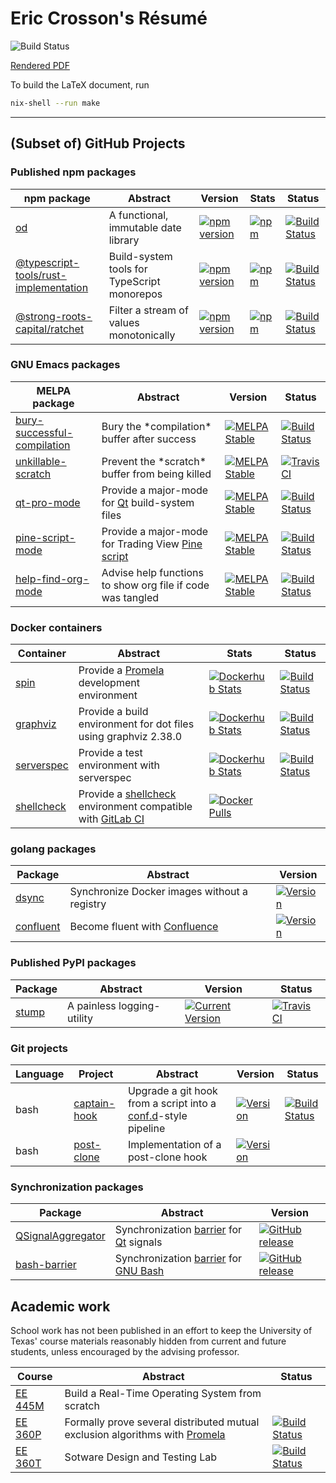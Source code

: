 # Eric Crosson's Résumé

![Build Status](https://github.com/EricCrosson/resume/actions/workflows/ci.yml/badge.svg?branch=master)

[Rendered PDF](https://github.com/EricCrosson/resume/blob/deliverables/Eric_Crosson_Resume.pdf)

To build the LaTeX document, run

```sh
nix-shell --run make
```

---

## (Subset of) GitHub Projects

### Published npm packages

| npm package                             | Abstract                                    | Version                                                                                                                                                   | Stats                                                                                                                                                  | Status                                                                                                                                                                    |
| --------------------------------------- | ------------------------------------------- | --------------------------------------------------------------------------------------------------------------------------------------------------------- | ------------------------------------------------------------------------------------------------------------------------------------------------------ | ------------------------------------------------------------------------------------------------------------------------------------------------------------------------- |
| [od]                                    | A functional, immutable date library        | [![npm version](https://img.shields.io/npm/v/od.svg)](https://npmjs.org/package/od)                                                                       | [![npm](https://img.shields.io/npm/dt/od.svg)](https://www.npmjs.com/package/od)                                                                       | [![Build Status](https://github.com/strong-roots-capital/od/actions/workflows/release.yml/badge.svg?branch=master)](https://github.com/strong-roots-capital/od)           |
| [@typescript-tools/rust-implementation] | Build-system tools for TypeScript monorepos | [![npm version](https://img.shields.io/npm/v/@typescript-tools/rust-implementation.svg)](https://npmjs.org/package/@typescript-tools/rust-implementation) | [![npm](https://img.shields.io/npm/dt/@typescript-tools/rust-implementation.svg)](https://www.npmjs.com/package/@typescript-tools/rust-implementation) | [![Build Status](https://github.com/typescript-tools/typescript-tools/actions/workflows/release.yml/badge.svg)](https://github.com/typescript-tools/rust-implementation)  |
| [@strong-roots-capital/ratchet]         | Filter a stream of values monotonically     | [![npm version](https://img.shields.io/npm/v/@strong-roots-capital/ratchet.svg)](https://npmjs.org/package/@strong-roots-capital/ratchet)                 | [![npm](https://img.shields.io/npm/dt/@strong-roots-capital/ratchet.svg)](https://www.npmjs.com/package/@strong-roots-capital/ratchet)                 | [![Build Status](https://github.com/strong-roots-capital/ratchet/actions/workflows/release.yml/badge.svg?branch=master)](https://github.com/strong-roots-capital/ratchet) |

[od]: https://github.com/strong-roots-capital/od
[@strong-roots-capital/ratchet]: https://github.com/strong-roots-capital/ratchet
[@typescript-tools/rust-implementation]: https://github.com/typescript-tools/rust-implementation

### GNU Emacs packages

| MELPA package                 | Abstract                                                   | Version                                                                                                                                            | Status                                                                                                                                                            |
| ----------------------------- | ---------------------------------------------------------- | -------------------------------------------------------------------------------------------------------------------------------------------------- | ----------------------------------------------------------------------------------------------------------------------------------------------------------------- |
| [bury-successful-compilation] | Bury the \*compilation\* buffer after success              | [![MELPA Stable](https://stable.melpa.org/packages/bury-successful-compilation-badge.svg)](https://stable.melpa.org/#/bury-successful-compilation) | [![Build Status](https://travis-ci.org/EricCrosson/bury-successful-compilation.svg?branch=master)](https://travis-ci.org/EricCrosson/bury-successful-compilation) |
| [unkillable-scratch]          | Prevent the \*scratch\* buffer from being killed           | [![MELPA Stable](https://stable.melpa.org/packages/unkillable-scratch-badge.svg)](http://melpa.org/#/unkillable-scratch)                           | [![Travis CI](https://travis-ci.org/EricCrosson/unkillable-scratch.svg?branch=master)](https://travis-ci.org/EricCrosson/unkillable-scratch)                      |
| [qt-pro-mode]                 | Provide a major-mode for [Qt] build-system files           | [![MELPA Stable](https://stable.melpa.org/packages/qt-pro-mode-badge.svg)](https://melpa.org/#/qt-pro-mode)                                        | [![Build Status](https://travis-ci.org/EricCrosson/qt-pro-mode.svg?branch=master)](https://travis-ci.org/EricCrosson/qt-pro-mode)                                 |
| [pine-script-mode]            | Provide a major-mode for Trading View [Pine script]        | [![MELPA Stable](https://stable.melpa.org/packages/pine-script-mode-badge.svg)](https://melpa.org/#/pine-script-mode)                              | [![Build Status](https://travis-ci.org/EricCrosson/pine-script-mode.svg?branch=master)](https://travis-ci.org/EricCrosson/pine-script-mode)                       |
| [help-find-org-mode]          | Advise help functions to show org file if code was tangled | [![MELPA Stable](https://stable.melpa.org/packages/help-find-org-mode-badge.svg)](https://melpa.org/#/help-find-org-mode)                          | [![Build Status](https://travis-ci.org/EricCrosson/help-find-org-mode.svg?branch=master)](https://travis-ci.org/EricCrosson/help-find-org-mode)                   |

[pine script]: https://www.tradingview.com/study-script-reference/
[qt]: http://qt-project.org
[bury-successful-compilation]: https://github.com/EricCrosson/bury-successful-compilation
[unkillable-scratch]: https://github.com/EricCrosson/unkillable-scratch
[qt-pro-mode]: https://github.com/EricCrosson/qt-pro-mode
[pine-script-mode]: https://github.com/EricCrosson/pine-script-mode
[help-find-org-mode]: https://github.com/EricCrosson/help-find-org-mode

### Docker containers

| Container                                                      | Abstract                                                                                               | Stats                                                                                                                                  | Status                                                                                                                                        |
| -------------------------------------------------------------- | ------------------------------------------------------------------------------------------------------ | -------------------------------------------------------------------------------------------------------------------------------------- | --------------------------------------------------------------------------------------------------------------------------------------------- |
| [spin]                                                         | Provide a [Promela] development environment                                                            | [![Dockerhub Stats](https://img.shields.io/docker/pulls/hamroctopus/spin.svg)](https://hub.docker.com/r/hamroctopus/spin/)             | [![Build Status](https://travis-ci.org/EricCrosson/spin.svg?branch=travis-ci)](https://travis-ci.org/EricCrosson/spin)                        |
| [graphviz]                                                     | Provide a build environment for dot files using graphviz 2.38.0                                        | [![Dockerhub Stats](https://img.shields.io/docker/pulls/hamroctopus/graphviz.svg)](https://hub.docker.com/r/hamroctopus/graphviz/)     | [![Build Status](https://travis-ci.org/EricCrosson/graphviz.svg?branch=graphviz)](https://travis-ci.org/EricCrosson/graphviz)                 |
| [serverspec]                                                   | Provide a test environment with serverspec                                                             | [![Dockerhub Stats](https://img.shields.io/docker/pulls/hamroctopus/serverspec.svg)](https://hub.docker.com/r/hamroctopus/serverspec/) | [![Build Status](https://travis-ci.org/EricCrosson/docker-serverspec.svg?branch=master)](https://travis-ci.org/EricCrosson/docker-serverspec) |
| [shellcheck](https://github.com/ericcrosson/docker-shellcheck) | Provide a [shellcheck](https://github.com/koalaman/shellcheck) environment compatible with [GitLab CI] | [![Docker Pulls](https://img.shields.io/docker/pulls/hamroctopus/shellcheck.svg)](https://hub.docker.com/r/hamroctopus/shellcheck/)    |                                                                                                                                               |

[promela]: https://en.m.wikipedia.org/wiki/Promela
[spin]: https://github.com/ericcrosson/spin
[graphviz]: https://github.com/ericcrosson/graphviz
[serverspec]: https://github.com/ericcrosson/docker-serverspec
[gitlab ci]: https://about.gitlab.com/features/gitlab-ci-cd/
[ci]: https://en.wikipedia.org/wiki/Continuous_integration
[ansible]: https://github.com/EricCrosson/ansible-docker

### golang packages

| Package     | Abstract                                     | Version                                                                                                              |
| ----------- | -------------------------------------------- | -------------------------------------------------------------------------------------------------------------------- |
| [dsync]     | Synchronize Docker images without a registry | [![Version](https://img.shields.io/github/tag/ericcrosson/dsync.svg)](https://github.com/ericcrosson/dsync/releases) |
| [confluent] | Become fluent with [Confluence]              | [![Version](https://img.shields.io/github/tag/ericcrosson/dsync.svg)](https://github.com/ericcrosson/dsync/releases) |

[dsync]: https://github.com/ericcrosson/dsync
[confluent]: https://github.com/ericcrosson/confluent
[confluence]: https://www.atlassian.com/software/confluence

### Published PyPI packages

| Package                                       | Abstract                   | Version                                                                                                | Status                                                                                                             |
| --------------------------------------------- | -------------------------- | ------------------------------------------------------------------------------------------------------ | ------------------------------------------------------------------------------------------------------------------ |
| [stump](https://github.com/EricCrosson/stump) | A painless logging-utility | [![Current Version](https://img.shields.io/pypi/v/stump.svg)](https://pypi.python.org/pypi/stump/0.12) | [![Travis CI](https://travis-ci.org/EricCrosson/stump.svg?branch=master)](https://travis-ci.org/EricCrosson/stump) |

### Git projects

| Language | Project        | Abstract                                                                                                             | Version                                                                                                                      | Status                                                                                                                        |
| -------- | -------------- | -------------------------------------------------------------------------------------------------------------------- | ---------------------------------------------------------------------------------------------------------------------------- | ----------------------------------------------------------------------------------------------------------------------------- |
| bash     | [captain-hook] | Upgrade a git hook from a script into a [conf.d](http://blog.siphos.be/2013/05/the-linux-d-approach/)-style pipeline | [![Version](https://img.shields.io/github/tag/git-hook/captain-hook.svg)](https://github.com/git-hook/captain-hook/releases) | [![Build Status](https://travis-ci.org/git-hook/captain-hook.svg?branch=master)](https://travis-ci.org/git-hook/captain-hook) |
| bash     | [post-clone]   | Implementation of a post-clone hook                                                                                  | [![Version](https://img.shields.io/github/tag/git-hook/post-clone.svg)](https://github.com/git-hook/post-clone/releases)     |                                                                                                                               |

[captain-hook]: https://github.com/git-hook/captain-hook
[post-clone]: https://github.com/git-hook/post-clone

### Synchronization packages

| Package             | Abstract                                   | Version                                                                                                                                    |
| ------------------- | ------------------------------------------ | ------------------------------------------------------------------------------------------------------------------------------------------ |
| [QSignalAggregator] | Synchronization [barrier] for [Qt] signals | [![GitHub release](https://img.shields.io/github/tag/EricCrosson/QSignalAggregator.svg)](https://github.com/EricCrosson/QSignalAggregator) |
| [bash-barrier]      | Synchronization [barrier] for [GNU Bash]   | [![GitHub release](https://img.shields.io/github/tag/EricCrosson/bash-barrier.svg)](https://github.com/EricCrosson/bash-barrier)           |

[qsignalaggregator]: https://github.com/EricCrosson/QSignalAggregator
[bash-barrier]: https://github.com/EricCrosson/bash-barrier
[barrier]: https://en.wikipedia.org/wiki/Barrier_(computer_science)
[gnu bash]: https://www.gnu.org/software/bash/

## Academic work

School work has not been published in an effort to keep the University of Texas'
course materials reasonably hidden from current and future students, unless
encouraged by the advising professor.

| Course    | Abstract                                                                      | Status                                                                                                                    |
| --------- | ----------------------------------------------------------------------------- | ------------------------------------------------------------------------------------------------------------------------- |
| [EE 445M] | Build a Real-Time Operating System from scratch                               |                                                                                                                           |
| [EE 360P] | Formally prove several distributed mutual exclusion algorithms with [Promela] | [![Build Status](https://travis-ci.org/stormosson/camelot.svg?branch=develop)](https://travis-ci.org/stormosson/camelot)  |
| [EE 360T] | Sotware Design and Testing Lab                                                | [![Build Status](https://travis-ci.org/EricCrosson/EE-360T.svg?branch=master)](https://travis-ci.org/EricCrosson/EE-360T) |

[ee 461l]: http://www.ece.utexas.edu/undergraduate/courses/461l
[ee 445m]: https://github.com/hershic/ee445m-labs
[ee 360p]: https://github.com/stormosson/camelot
[ee 360t]: https://github.com/EricCrosson/EE-360T
